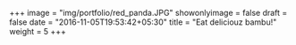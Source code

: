 +++
image = "img/portfolio/red_panda.JPG"
showonlyimage = false
draft = false
date = "2016-11-05T19:53:42+05:30"
title = "Eat deliciouz bambu!"
weight = 5
+++

